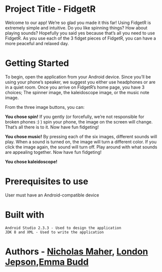 # Project Title - FidgetR
Welcome to our app! We’re so glad you made it this far! Using FidgetR is extremely simple and intuitive. Do you like spinning things? How about playing sounds? Hopefully you said yes because that’s all you need to use FidgetR. As you use each of the 3 fidget pieces of FidgetR, you can have a more peaceful and relaxed day. 


# Getting Started
To begin, open the application from your Android device. Since you’ll be using your phone’s speaker, we suggest you either use headphones or are in a quiet room. Once you arrive on FidgetR’s home page, you have 3 choices; The spinner image, the kaleidoscope image, or the music note image. 

From the three image buttons, you can:

**You chose spin!** If you gently (or forcefully, we’re not responsible for broken phones :) ) spin your phone, the image on the screen will change. That’s all there is to it. Now have fun fidgeting!

**You chose music!** By pressing each of the six images, different sounds will play. When a sound is turned on, the image will turn a different  color. If you click the image again, the sound will turn off. Play around with what sounds are appealing together. Now have fun fidgeting!

**You chose kaleidoscope!**



# Prerequisites to use
User must have an Android-compatible device

# Built with
	Android Studio 2.3.3 - Used to design the application
	JDK 8 and XML - Used to write the application

# Authors - [Nicholas Maher](https://github.com/nemaher), [London Jepson](https://github.com/frofro),[Emma Budd](https://github.com/emmajeanbudd) 






